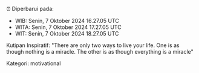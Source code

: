 ⏰ Diperbarui pada:
- WIB: Senin, 7 Oktober 2024 16.27.05 UTC
- WITA: Senin, 7 Oktober 2024 17.27.05 UTC
- WIT: Senin, 7 Oktober 2024 18.27.05 UTC

Kutipan Inspiratif:
"There are only two ways to live your life. One is as though nothing is a miracle. The other is as though everything is a miracle"


Kategori: motivational

